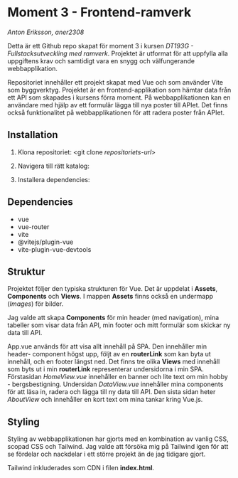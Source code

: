 # Moment 3 - Frontend-ramverk
*Anton Eriksson, aner2308*

Detta är ett Github repo skapat för moment 3 i kursen *DT193G - Fullstacksutveckling med ramverk*. Projektet är utformat för att uppfylla alla uppgiftens krav och samtidigt vara en snygg och välfungerande webbapplikation.

Repositoriet innehåller ett projekt skapat med Vue och som använder Vite som byggverktyg. Projektet är en frontend-applikation som hämtar data från ett API som skapades i kursens förra moment. På webbapplikationen kan en användare med hjälp av ett formulär lägga till nya poster till APIet. Det finns också funktionalitet på webbapplikationen för att radera poster från APIet.

## Installation
1. Klona repositoriet: 
<git clone *repositoriets-url*>

2. Navigera till rätt katalog:
<cd vue-project>

3. Installera dependencies:
<npm install>

## Dependencies
- vue
- vue-router
- vite
- @vitejs/plugin-vue
- vite-plugin-vue-devtools

## Struktur
Projektet följer den typiska strukturen för Vue. Det är uppdelat i **Assets**, **Components** och **Views**. I mappen **Assets** finns också en undermapp (*Images*) för bilder.

Jag valde att skapa **Components** för min header (med navigation), mina tabeller som visar data från API, min footer och mitt formulär som skickar ny data till API.

App.vue används för att visa allt innehåll på SPA. Den innehåller min header- component högst upp, följt av en **routerLink** som kan byta ut innehåll, och en footer längst ned. Det finns tre olika **Views** med innehåll som byts ut i min **routerLink** representerar undersidorna i min SPA. Förstasidan *HomeView.vue* innehåller en banner och lite text om min hobby - bergsbestigning. Undersidan *DataView.vue* innehåller mina components för att läsa in, radera och lägga till ny data till API. Den sista sidan heter *AboutView* och innehåller en kort text om mina tankar kring Vue.js.

## Styling
Styling av webbapplikationen har gjorts med en kombination av vanlig CSS, scopad CSS och Tailwind. Jag valde att försöka mig på Tailwind igen för att se fördelar och nackdelar i ett större projekt än de jag tidigare gjort.

Tailwind inkluderades som CDN i filen **index.html**.  